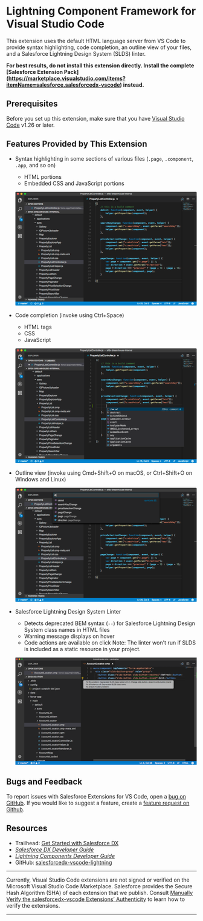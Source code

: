 # Lightning Component Framework for Visual Studio Code

This extension uses the default HTML language server from VS Code to provide syntax highlighting, code completion, an outline view of your files, and a Salesforce Lightning Design System (SLDS) linter.

**For best results, do not install this extension directly. Install the complete [Salesforce Extension Pack] (https://marketplace.visualstudio.com/items?itemName=salesforce.salesforcedx-vscode) instead.**

## Prerequisites

Before you set up this extension, make sure that you have [Visual Studio Code](https://code.visualstudio.com/download) v1.26 or later.

## Features Provided by This Extension

- Syntax highlighting in some sections of various files (`.page`, `.component`, `.app`, and so on)

  - HTML portions
  - Embedded CSS and JavaScript portions

  ![Colored syntax highlighting in a .js file from a Lightning bundle](https://raw.githubusercontent.com/forcedotcom/salesforcedx-vscode/develop/packages/salesforcedx-vscode-lightning/images/lightning_syntax.png)

- Code completion (invoke using Ctrl+Space)

  - HTML tags
  - CSS
  - JavaScript

  ![Code-completion options in a .js file from a Lightning bundle](https://raw.githubusercontent.com/forcedotcom/salesforcedx-vscode/develop/packages/salesforcedx-vscode-lightning/images/lightning_completion.png)

- Outline view (invoke using Cmd+Shift+O on macOS, or Ctrl+Shift+O on Windows and Linux)

  ![List of symbols in a .js file from a Lightning bundle](https://raw.githubusercontent.com/forcedotcom/salesforcedx-vscode/develop/packages/salesforcedx-vscode-lightning/images/lightning_outline.png)

- Salesforce Lightning Design System Linter

  - Detects deprecated BEM syntax (`--`) for Salesforce Lightning Design System class names in HTML files
  - Warning message displays on hover
  - Code actions are available on click
    Note: The linter won't run if SLDS is included as a static resource in your project.

  ![SLDS Linter detecting deprecated '--' class name syntax](https://raw.githubusercontent.com/forcedotcom/salesforcedx-vscode/develop/packages/salesforcedx-vscode-lightning/images/lightning_slds.png)

## Bugs and Feedback

To report issues with Salesforce Extensions for VS Code, open a [bug on GitHub](https://github.com/forcedotcom/salesforcedx-vscode/issues/new?template=Bug_report.md). If you would like to suggest a feature, create a [feature request on Github](https://github.com/forcedotcom/salesforcedx-vscode/issues/new?template=Feature_request.md).

## Resources

- Trailhead: [Get Started with Salesforce DX](https://trailhead.salesforce.com/trails/sfdx_get_started)
- _[Salesforce DX Developer Guide](https://developer.salesforce.com/docs/atlas.en-us.sfdx_dev.meta/sfdx_dev)_
- _[Lightning Components Developer Guide](https://developer.salesforce.com/docs/atlas.en-us.lightning.meta/lightning)_
- GitHub: [salesforcedx-vscode-lightning](https://github.com/forcedotcom/salesforcedx-vscode/tree/develop/packages/salesforcedx-vscode-lightning)

---

Currently, Visual Studio Code extensions are not signed or verified on the Microsoft Visual Studio Code Marketplace. Salesforce provides the Secure Hash Algorithm (SHA) of each extension that we publish. Consult [Manually Verify the salesforcedx-vscode Extensions’ Authenticity](https://developer.salesforce.com/media/vscode/SHA256.md) to learn how to verify the extensions.

---
